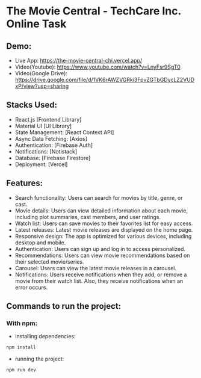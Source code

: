 # The Movie Central - TechCare Inc. Online Task

## Demo:
- Live App: https://the-movie-central-chi.vercel.app/
- Video(Youtube): https://www.youtube.com/watch?v=LnyFsr9SgT0
- Video(Google Drive): https://drive.google.com/file/d/1VK6rAWZVGRki3FpvZGTbGDycLZ2VUDxP/view?usp=sharing

## Stacks Used:
- React.js [Frontend Library]
- Material UI [UI Library]
- State Management: [React Context API]
- Async Data Fetching: [Axios]
- Authentication: [Firebase Auth]
- Notifications: [Notistack]
- Database: [Firebase Firestore]
- Deployment: [Vercel]

## Features:
- Search functionality: Users can search for movies by title, genre, or cast. 
- Movie details: Users can view detailed information about each movie,
including plot summaries, cast members, and user ratings.
- Watch list: Users can save movies to their favorites list for easy access. 
- Latest releases: Latest movie releases are displayed on the home page.
- Responsive design: The app is optimized for various devices, including 
desktop and mobile.
- Authentication: Users can sign up and log in to access personalized.
- Recommendations: Users can view movie recommendations based on their selected movie/series.
- Carousel: Users can view the latest movie releases in a carousel.
- Notifications: Users receive notifications when they add, or remove a movie from their watch list. Also, they receive notifications when an error occurs.


## Commands to run the project:

### With npm:
- installing dependencies:

```sh
npm install
```
- running the project:

```sh
npm run dev
```